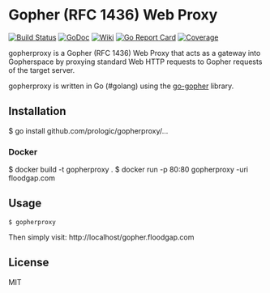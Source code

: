 # Gopher (RFC 1436) Web Proxy
[![Build Status](https://travis-ci.org/prologic/gopherproxy.svg)](https://travis-ci.org/prologic/gopherproxy)
[![GoDoc](https://godoc.org/github.com/prologic/gopherproxy?status.svg)](https://godoc.org/github.com/prologic/gopherproxy)
[![Wiki](https://img.shields.io/badge/docs-wiki-blue.svg)](https://github.com/prologic/gopherproxy/wiki)
[![Go Report Card](https://goreportcard.com/badge/github.com/prologic/gopherproxy)](https://goreportcard.com/report/github.com/prologic/gopherproxy)
[![Coverage](https://coveralls.io/repos/prologic/gopherproxy/badge.svg)](https://coveralls.io/r/prologic/gopherproxy)

gopherproxy is a Gopher (RFC 1436) Web Proxy that acts as a gateway into Gopherspace
by proxying standard Web HTTP requests to Gopher requests of the target server.

gopherproxy is written in Go (#golang) using the
[go-gopher](https://github.com/prologic/go-gopher) library.

## Installation
  
  $ go install github.com/prologic/gopherproxy/...

### Docker
  
  $ docker build -t gopherproxy .
  $ docker run -p 80:80 gopherproxy -uri floodgap.com

## Usage

```#!bash
$ gopherproxy
```

Then simply visit: http://localhost/gopher.floodgap.com

## License

MIT
